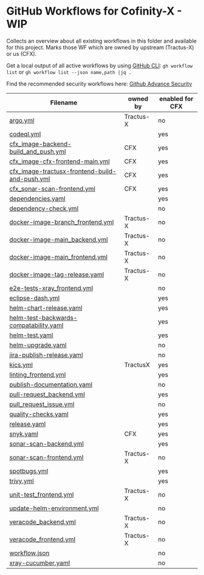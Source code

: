 # GitHub Workflows for Cofinity-X - WIP

Collects an overview about all existing workflows in this folder and available for this project.
Marks those WF which are owned by upstream (Tractus-X) or us (CFX).

Get a local output of all active workflows by using [GitHub CLI](https://github.com/cli/cli): `gh workflow list` or `gh workflow list --json name,path |jq .`

Find the recommended security workflows here: [Github Advance Security](
https://cofinity-x.atlassian.net/wiki/spaces/CXO/pages/156205057/Github+Advance+Security#6.-cofinity-x-ba-traceability-foss)

| Filename                                                                                         | owned by   | enabled for CFX |
|--------------------------------------------------------------------------------------------------|------------|-----------------|
| [argo.yml](argo.yml)                                                                             | Tractus-X  | no              |
| [codeql.yml](codeql.yml)                                                                         |            | yes             |
| [cfx_image-backend-build_and_push.yml](cfx_image-backend-build_and_push.yml)                     | CFX        | yes             |
| [cfx_image-cfx-frontend-main.yml](cfx_image-cfx-frontend-main.yml)                               | CFX        | yes             |
| [cfx_image-tractusx-frontend-build-and-push.yml](cfx_image-tractusx-frontend-build-and-push.yml) | CFX        | yes             |
| [cfx_sonar-scan-frontend.yml](cfx_sonar-scan-frontend.yml)                                       | CFX        | yes             |
| [dependencies.yaml](dependencies.yaml)                                                           |            | yes             |
| [dependency-check.yml](dependency-check.yml)                                                     |            | no              |
| [docker-image-branch_frontend.yml](docker-image-branch_frontend.yml)                             | Tractus-X  | no              |
| [docker-image-main_backend.yml](docker-image-main_backend.yml)                                   | Tractus-X  | no              |
| [docker-image-main_frontend.yml](docker-image-main_frontend.yml)                                 | Tractus-X  | no              |
| [docker-image-tag-release.yaml](docker-image-tag-release.yaml)                                   | Tractus-X  | no              |
| [e2e-tests-xray_frontend.yml](e2e-tests-xray_frontend.yml)                                       |            | no              |
| [eclipse-dash.yml](eclipse-dash.yml)                                                             |            | yes             |
| [helm-chart-release.yaml](helm-chart-release.yaml)                                               |            | yes             |
| [helm-test-backwards-compatability.yaml](helm-test-backwards-compatability.yaml)                 |            | yes             |
| [helm-test.yaml](helm-test.yaml)                                                                 |            | yes             |
| [helm-upgrade.yaml](helm-upgrade.yaml)                                                           |            | no              |
| [jira-publish-release.yaml](jira-publish-release.yaml)                                           |            | no              |
| [kics.yml](kics.yml)                                                                             | TractusX   | yes             |
| [linting_frontend.yml](linting_frontend.yml)                                                     |            | yes             |
| [publish-documentation.yaml](publish-documentation.yaml)                                         |            | no              |
| [pull-request_backend.yml](pull-request_backend.yml)                                             |            | yes             |
| [pull_request_issue.yml](pull_request_issue.yml)                                                 |            | no              |
| [quality-checks.yaml](quality-checks.yaml)                                                       |            | yes             |
| [release.yaml](release.yaml)                                                                     |            | yes             |
| [snyk.yaml](snyk.yaml)                                                                           | CFX        | yes             |
| [sonar-scan-backend.yml](sonar-scan-backend.yml )                                                |            | yes             |
| [sonar-scan-frontend.yml](sonar-scan-frontend.yml)                                               | Tractus-X  | no              |
| [spotbugs.yml](spotbugs.yml)                                                                     |            | yes             |
| [trivy.yml](trivy.yml)                                                                           |            | yes             |
| [unit-test_frontend.yml](unit-test_frontend.yml)                                                 | Tractus-X  | no              |
| [update-helm-environment.yml](update-helm-environment.yml)                                       |            | no              |
| [veracode_backend.yml](veracode_backend.yml)                                                     | Tractus-X  | no              |
| [veracode_frontend.yml](veracode_frontend.yml)                                                   | Tractus-X  | no              |
| [workflow.json](workflow.json)                                                                   |            | no              |
| [xray-cucumber.yaml](xray-cucumber.yaml)                                                         |            | no              |
